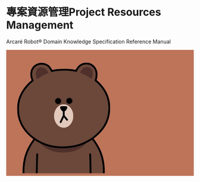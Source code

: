 # 專案資源管理Project Resources Management

Arcaré Robot® Domain Knowledge Specification Reference Manual

![](.gitbook/assets/2015-brown.jpg)

